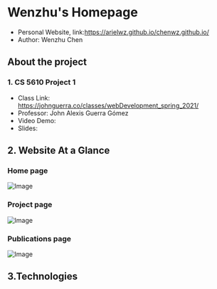 # Wenzhu's Homepage
- Personal Website, link:https://arielwz.github.io/chenwz.github.io/
- Author: Wenzhu Chen

## About the project

### 1. CS 5610 Project 1
- Class Link: https://johnguerra.co/classes/webDevelopment_spring_2021/
- Professor: John Alexis Guerra Gómez
- Video Demo:
- Slides:

## 2. Website At a Glance
### Home page
![Image](https://user-images.githubusercontent.com/51281099/108012294-dcde7280-6fbd-11eb-8a96-6685b6a80187.png)
### Project page
![Image](https://user-images.githubusercontent.com/51281099/108012680-d7cdf300-6fbe-11eb-8a19-91c0a0a7c450.png)
### Publications page
![Image](https://user-images.githubusercontent.com/51281099/108012680-d7cdf300-6fbe-11eb-8a19-91c0a0a7c450.png)

## 3.Technologies




